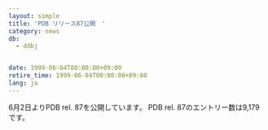 ```yaml
---
layout: simple
title: 'PDB リリース87公開　'
category: news
db:
  - ddbj


date: 1999-06-04T00:00:00+09:00
retire_time: 1999-06-04T00:00:00+09:00
lang: ja
---
```


6月2日よりPDB rel. 87を公開しています。 PDB rel. 87のエントリー数は9,179です。
